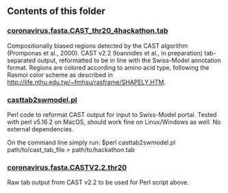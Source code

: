 ## Contents of this folder

### [coronavirus.fasta.CAST_thr20_4hackathon.tab](./coronavirus.fasta.CAST_thr20_4hackathon.tab)
Compositionally biased regions detected by the CAST algorithm (Promponas et al., 2000). 
CAST v2.2 (Ioannides et al., in preparation) tab-separated output, reformatted to be in line with the Swiss-Model annotation format. 
Regions are colored according to amino acid type, following the Rasmol color scheme as described in 
http://life.nthu.edu.tw/~fmhsu/rasframe/SHAPELY.HTM.

### [casttab2swmodel.pl](./casttab2swmodel.pl)
Perl code to reformat CAST output for input to Swiss-Model portal. Tested with perl v5.16.2 on MacOS, should work fine on Linux/Windows as well. No external dependencies.

On the command line simply run:
$perl casttab2swmodel.pl path/to/cast_tab_file > path/to/hackathon.tab

### [coronavirus.fasta.CASTV2.2.thr20](./coronavirus.fasta.CASTV2.2.thr20)
Raw tab output from CAST v2.2 to be used for Perl script above.
